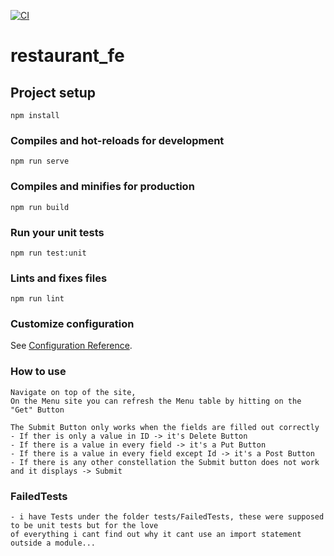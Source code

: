 [![CI](https://github.com/rostorare/restaurant_fe/actions/workflows/ci.yml/badge.svg)](https://github.com/rostorare/restaurant_fe/actions/workflows/ci.yml)
# restaurant_fe

## Project setup
```
npm install
```

### Compiles and hot-reloads for development
```
npm run serve
```

### Compiles and minifies for production
```
npm run build
```

### Run your unit tests
```
npm run test:unit
```

### Lints and fixes files
```
npm run lint
```

### Customize configuration
See [Configuration Reference](https://cli.vuejs.org/config/).


### How to use
```
Navigate on top of the site,
On the Menu site you can refresh the Menu table by hitting on the "Get" Button

The Submit Button only works when the fields are filled out correctly 
- If ther is only a value in ID -> it's Delete Button
- If there is a value in every field -> it's a Put Button
- If there is a value in every field except Id -> it's a Post Button
- If there is any other constellation the Submit button does not work and it displays -> Submit
```

### FailedTests
```
- i have Tests under the folder tests/FailedTests, these were supposed to be unit tests but for the love
of everything i cant find out why it cant use an import statement outside a module...
```
